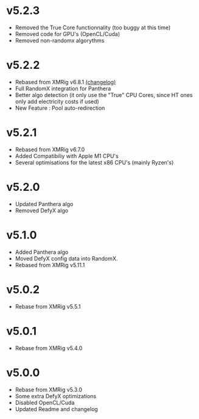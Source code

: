 # v5.2.3
- Removed the True Core functionnality (too buggy at this time)
- Removed code for GPU's (OpenCL/Cuda)
- Removed non-randomx algorythms


# v5.2.2
- Rebased from XMRig v6.8.1 [(changelog)](doc/CHANGELOG.md)
- Full RandomX integration for Panthera
- Better algo detection (it only use the "True" CPU Cores, since HT ones only add electricity costs if used) 
- New Feature : Pool auto-redirection

# v5.2.1
- Rebased from XMRig v6.7.0
- Added Compatibiliy with Apple M1 CPU's
- Several optimisations for the latest x86 CPU's (mainly Ryzen's)


# v5.2.0
- Updated Panthera algo
- Removed DefyX algo


# v5.1.0
- Added Panthera algo
- Moved DefyX config data into RandomX.
- Rebased from XMRig v5.11.1

# v5.0.2

- Rebase from XMRig v5.5.1 


# v5.0.1

- Rebase from XMRig v5.4.0


# v5.0.0

- Rebase from XMRig v5.3.0
- Some extra DefyX optimizations
- Disabled OpenCL/Cuda
- Updated Readme and changelog
